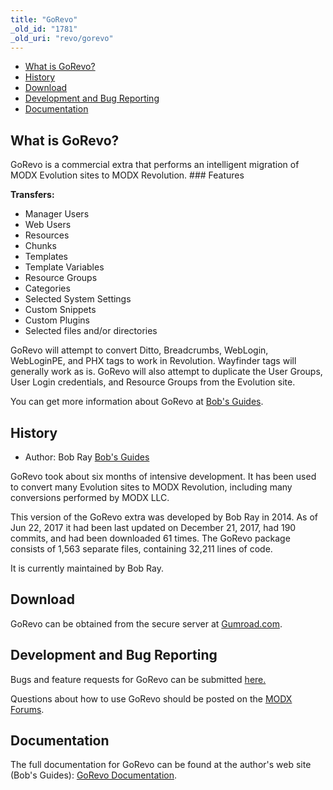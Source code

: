 ```yaml
---
title: "GoRevo"
_old_id: "1781"
_old_uri: "revo/gorevo"
---
```


- [What is GoRevo?](#GoRevo-WhatisGoRevo)
- [History](#GoRevo-History)
- [Download](#GoRevo-Download)
- [Development and Bug Reporting](#GoRevo-DevelopmentandBugReporting)
- [Documentation](#GoRevo-Documentation)
 
## What is GoRevo?

 GoRevo is a commercial extra that performs an intelligent migration of MODX Evolution sites to MODX Revolution. ### Features

**Transfers:**

- Manager Users
- Web Users
- Resources
- Chunks
- Templates
- Template Variables
- Resource Groups
- Categories
- Selected System Settings
- Custom Snippets
- Custom Plugins
- Selected files and/or directories

GoRevo will attempt to convert Ditto, Breadcrumbs, WebLogin, WebLoginPE, and PHX tags to work in Revolution. Wayfinder tags will generally work as is. GoRevo will also attempt to duplicate the User Groups, User Login credentials, and Resource Groups from the Evolution site.

You can get more information about GoRevo at [Bob's Guides](https://bobsguides.com/why-choose-gorevo.html).

## History

- Author: Bob Ray [Bob's Guides](https://bobsguides.com)

GoRevo took about six months of intensive development. It has been used to convert many Evolution sites to MODX Revolution, including many conversions performed by MODX LLC.

 This version of the GoRevo extra was developed by Bob Ray in 2014. As of Jun 22, 2017 it had been last updated on December 21, 2017, had 190 commits, and had been downloaded 61 times. The GoRevo package consists of 1,563 separate files, containing 32,211 lines of code.

It is currently maintained by Bob Ray.

## Download

 GoRevo can be obtained from the secure server at [Gumroad.com](https://gum.co/gorevo).

## Development and Bug Reporting 

 Bugs and feature requests for GoRevo can be submitted [here.](https://bobsguides.com/contact-form.html)

Questions about how to use GoRevo should be posted on the [MODX Forums](https://forums.modx.com).

## Documentation

 The full documentation for GoRevo can be found at the author's web site (Bob's Guides): [GoRevo Documentation](https://bobsguides.com/gorevo-package.html).